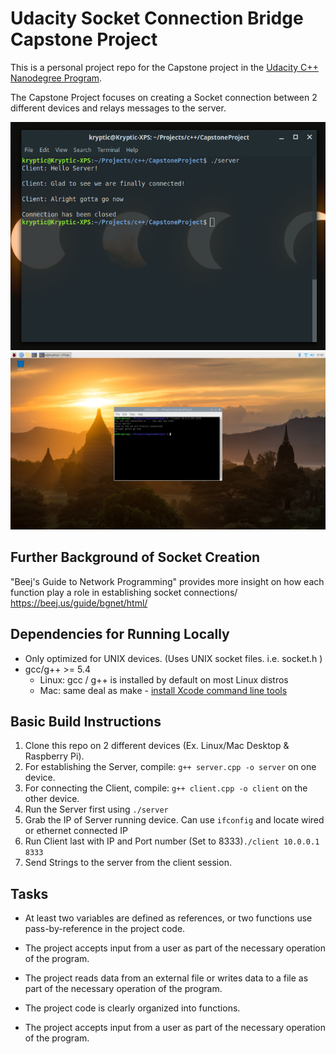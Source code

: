 # Udacity Socket Connection Bridge Capstone Project

This is a personal project repo for the Capstone project in the [Udacity C++ Nanodegree Program](https://www.udacity.com/course/c-plus-plus-nanodegree--nd213).

The Capstone Project focuses on creating a Socket connection between 2 different devices and relays messages to the server.

![ServerConnection](https://github.com/KrypticCliff/CapstoneProject/blob/master/images/Server.png)
![ClientConnection](https://github.com/KrypticCliff/CapstoneProject/blob/master/images/Client.png)

## Further Background of Socket Creation
"Beej's Guide to Network Programming" provides more insight on how each function play a role in establishing socket connections/
https://beej.us/guide/bgnet/html/


## Dependencies for Running Locally
* Only optimized for UNIX devices. (Uses UNIX socket files. i.e. socket.h )
* gcc/g++ >= 5.4
  * Linux: gcc / g++ is installed by default on most Linux distros
  * Mac: same deal as make - [install Xcode command line tools](https://developer.apple.com/xcode/features/)

## Basic Build Instructions

1. Clone this repo on 2 different devices (Ex. Linux/Mac Desktop & Raspberry Pi).
2. For establishing the Server, compile: `g++ server.cpp -o server` on one device.
3. For connecting the Client, compile: `g++ client.cpp -o client` on the other device.
4. Run the Server first using `./server`
5. Grab the IP of Server running device. Can use `ifconfig` and locate wired or ethernet connected IP
5. Run Client last with IP and Port number (Set to 8333)`./client 10.0.0.1 8333`
6. Send Strings to the server from the client session.

## Tasks
- At least two variables are defined as references, or two functions use pass-by-reference in the project code.

- The project accepts input from a user as part of the necessary operation of the program.

- The project reads data from an external file or writes data to a file as part of the necessary operation of the program.

- The project code is clearly organized into functions.

- The project accepts input from a user as part of the necessary operation of the program.
